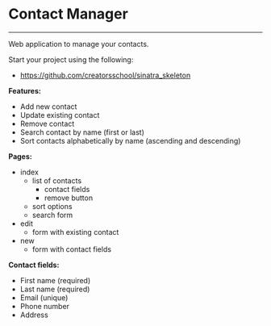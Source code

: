 # Contact Manager
---

Web application to manage your contacts.

Start your project using the following:
- https://github.com/creatorsschool/sinatra_skeleton

**Features:**
- Add new contact
- Update existing contact
- Remove contact
- Search contact by name (first or last)
- Sort contacts alphabetically by name (ascending and descending)

**Pages:**
- index
  - list of contacts
    - contact fields
    - remove button
  - sort options
  - search form
- edit
  - form with existing contact
- new
  - form with contact fields

**Contact fields:**
- First name (required)
- Last name (required)
- Email (unique)
- Phone number
- Address
